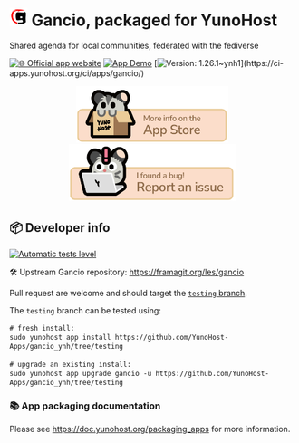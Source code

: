 <!--
N.B.: This README was automatically generated by <https://github.com/YunoHost/apps_tools/blob/main/readme_generator>
It shall NOT be edited by hand.
-->

<h1>
  <img src="https://raw.githubusercontent.com/YunoHost/apps/main/logos/gancio.png" width="32px" alt="Logo of Gancio">
  Gancio, packaged for YunoHost
</h1>

Shared agenda for local communities, federated with the fediverse

[![🌐 Official app website](https://img.shields.io/badge/Official_app_website-darkgreen?style=for-the-badge)](https://gancio.org)
[![App Demo](https://img.shields.io/badge/App_Demo-blue?style=for-the-badge)](https://demo.gancio.org/)
[![Version: 1.26.1~ynh1](https://img.shields.io/badge/Version-1.26.1~ynh1-rgba(0,150,0,1)?style=for-the-badge)](https://ci-apps.yunohost.org/ci/apps/gancio/)

<div align="center">
<a href="https://apps.yunohost.org/app/gancio"><img height="100px" src="https://github.com/YunoHost/yunohost-artwork/raw/refs/heads/main/badges/neopossum-badges/badge_more_info_on_the_appstore.svg"/></a>
<a href="https://github.com/YunoHost-Apps/gancio_ynh/issues"><img height="100px" src="https://github.com/YunoHost/yunohost-artwork/raw/refs/heads/main/badges/neopossum-badges/badge_report_an_issue.svg"/></a>
</div>

## 📦 Developer info

[![Automatic tests level](https://apps.yunohost.org/badge/cilevel/gancio)](https://ci-apps.yunohost.org/ci/apps/gancio/)

🛠️ Upstream Gancio repository: <https://framagit.org/les/gancio>

Pull request are welcome and should target the [`testing` branch](https://github.com/YunoHost-Apps/gancio_ynh/tree/testing).

The `testing` branch can be tested using:
```
# fresh install:
sudo yunohost app install https://github.com/YunoHost-Apps/gancio_ynh/tree/testing

# upgrade an existing install:
sudo yunohost app upgrade gancio -u https://github.com/YunoHost-Apps/gancio_ynh/tree/testing
```

### 📚 App packaging documentation

Please see <https://doc.yunohost.org/packaging_apps> for more information.